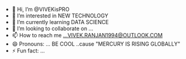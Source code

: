 - 👋 Hi, I’m @VIVEKisPRO
- 👀 I’m interested in NEW TECHNOLOGY
- 🌱 I’m currently learning DATA SCIENCE
- 💞️ I’m looking to collaborate on ...
- 📫 How to reach me ...VIVEK.RANJAN1994@OUTLOOK.COM
- 😄 Pronouns: ... BE COOL ..cause "MERCURY IS RISING GLOBALLY"
- ⚡ Fun fact: ... 

<!---
VIVEKisPRO/VIVEKisPRO is a ✨ special ✨ repository because its `README.md` (this file) appears on your GitHub profile.
You can click the Preview link to take a look at your changes.
--->
